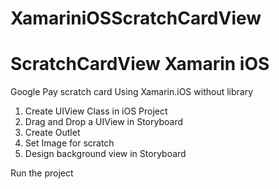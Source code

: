 # XamariniOSScratchCardView
# ScratchCardView Xamarin iOS

Google Pay scratch card Using Xamarin.iOS without library 


1. Create UIView Class in iOS Project 
2. Drag and Drop a UIView in Storyboard
3. Create Outlet 
4. Set Image for scratch 
5. Design background view in Storyboard

Run the project 
